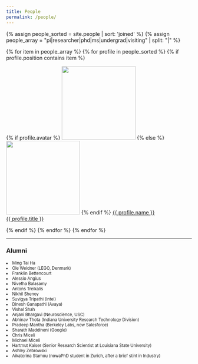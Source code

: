 ```yaml
---
title: People
permalink: /people/
---
```


{% assign people_sorted = site.people | sort: 'joined' %}
{% assign people_array = "pi|researcher|phd|ms|undergrad|visiting" | split: "|" %}


<div class="content list people">
{% for item in people_array %}
  {% for profile in people_sorted %}
    {% if profile.position contains item %}
    <div class="list-item-people">
      <p class="list-post-title">
        {% if profile.avatar %}
        <a href="{{ site.baseurl }}{{ profile.url }}"><img width="200" src="{{site.baseurl}}/images/people/{{profile.avatar}}"></a>
        {% else %}
        <a href="{{ site.baseurl }}{{ profile.url }}"><img width="200" src="http://evansheline.com/wp-content/uploads/2011/02/facebook-Storm-Trooper.jpg"></a>
        {% endif %}
        <a class="name" href="{{ site.baseurl }}{{ profile.url }}" style="float: middle">{{ profile.name }}</a><br>
        <a class="name" href="{{ site.baseurl }}{{ profile.url }}" style="float: middle">{{ profile.title }}</a>
      </p>
    </div>    
    {% endif %}
  {% endfor %}
  {% endfor %}
</div>
<hr>

<h3>Alumni</h3>
<dl style="font-size:0.7rem;">
<li>Ming Tai Ha</li>
<li>Ole Weidner (LEGO, Denmark)</li>
<li>Franklin Bettencourt</li>
<li>Alessio Angius</li>
<li>Nivetha Balasamy</li>
<li>Antons Treikalis</li>
<li>Nikhil Shenoy</li>
<li>Suvigya Tripathi (Intel)</li>
<li>Dinesh Ganapathi (Avaya)</li>
<li>Vishal Shah</li>
<li>Anjani Bhargavi (Neuroscience, USC)</li>
<li>Abhinav Thota (Indiana University Research Technology Division)</li>
<li>Pradeep Mantha (Berkeley Labs, now Salesforce)</li>
<li>Sharath Maddineni (Google)</li>
<li>Chris Miceli</li>
<li>Michael Miceli</li>
<li>Hartmut Kaiser (Senior Research Scientist at Louisiana State University)</li>
<li>Ashley Zebrowski</li>
<li>Aikaterina Stamou (nowaPhD student in Zurich, after a brief stint in Industry)</li>
</dl>
